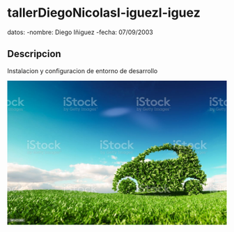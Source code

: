 # tallerDiegoNicolasI-iguezI-iguez 
datos:
-nombre: Diego Iñiguez
-fecha: 07/09/2003
## Descripcion 
Instalacion y configuracion de entorno de desarrollo

![](img/carro.jpg)